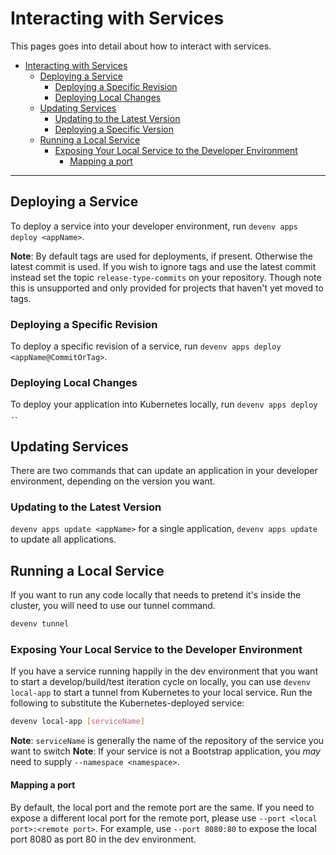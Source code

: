 # Interacting with Services

This pages goes into detail about how to interact with services.

- [Interacting with Services](#interacting-with-services)
  - [Deploying a Service](#deploying-a-service)
    - [Deploying a Specific Revision](#deploying-a-specific-revision)
    - [Deploying Local Changes](#deploying-local-changes)
  - [Updating Services](#updating-services)
    - [Updating to the Latest Version](#updating-to-the-latest-version)
    - [Deploying a Specific Version](#deploying-a-specific-version)
  - [Running a Local Service](#running-a-local-service)
    - [Exposing Your Local Service to the Developer Environment](#exposing-your-local-service-to-the-developer-environment)
      - [Mapping a port](#mapping-a-port)

---

## Deploying a Service

To deploy a service into your developer environment, run `devenv apps deploy <appName>`.

**Note**: By default tags are used for deployments, if present. Otherwise the latest commit is used. If you wish to ignore tags and use the latest commit instead set the topic `release-type-commits` on your repository. Though note this is unsupported and only provided for projects that haven't yet moved to tags.

### Deploying a Specific Revision

To deploy a specific revision of a service, run `devenv apps deploy <appName@CommitOrTag>`.

### Deploying Local Changes

To deploy your application into Kubernetes locally, run `devenv apps deploy .`.

## Updating Services

There are two commands that can update an application in your developer environment, depending on the version you want.

### Updating to the Latest Version

`devenv apps update <appName>` for a single application, `devenv apps update` to update all applications.

## Running a Local Service

If you want to run any code locally that needs to pretend it's inside the cluster, you will need to
use our tunnel command.

```bash
devenv tunnel
```

### Exposing Your Local Service to the Developer Environment

If you have a service running happily in the dev environment that you want to start a
develop/build/test iteration cycle on locally, you can use `devenv local-app` to start a tunnel
from Kubernetes to your local service. Run the following to substitute the Kubernetes-deployed service:

```bash
devenv local-app [serviceName]
```

**Note**: `serviceName` is generally the name of the repository of the service you want to switch
**Note**: If your service is not a Bootstrap application, you _may_ need to supply `--namespace <namespace>`.

#### Mapping a port

By default, the local port and the remote port are the same. If you need to expose a different local port for the remote port, please use `--port <local port>:<remote port>`. For example, use `--port 8080:80` to expose the local port 8080 as port 80 in the dev environment.

